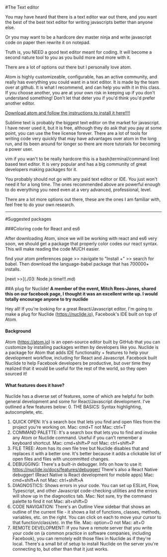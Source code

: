 #The Text editor

You may have heard that there is a text editor war out there, and you want the best of the best text editor for writing javascripts better than anyone else.

Or you may want to be a hardcore dev master ninja and write javascript code on paper then rewrite it on notepad.

Truth is, you NEED a good text editor meant for coding. It will become a second nature tool to you as you build more and more with it.  

There are a lot of options out there but I personally love atom.

Atom is highly customizeable, configurable, has an active community, and really has everything you could want in a text editor. It is made by the team over at github. It is what I recommend, and can help you with it in this class. If you choose another, you are at your own risk in keeping up if you don't understand something! Don't let that deter you if you'd think you'd prefer another editor.

[Download atom and follow the instructions to install it here!!!!](https://atom.io/ "Get Atom text editor")

Sublime text is probably the biggest text editor on the market for javascript. I have never used it, but it is free, although they do ask that you pay at some point, you can use the free license forever. There are a lot of tools for writing code very quickly that may have advantages over atom in the long run, and its been around for longer so there are more tutorials for becoming a power user.

vim if you wan't to be really hardcore this is a bash(terminal/command line) based text editor. It is very popular and has a big community of great developers making packages for it.

You probably should not go with any paid text editor or IDE. You just won't need it for a long time. The ones recommended above are powerful enough to do everything you need even at a very advanced, professional, level.

There are a lot more options out there, these are the ones I am familiar with, feel free to do your own research.

---
#Suggested packages

###Coloring code for React and es6

After downloading Atom, since we will be working with react and es6 very soon, we should get a package that properly color codes our react syntax. This will make reading the code MUCH easier.

find your atom preferences page >> navigate to "Install +" >> search for babel. Then download the language-babel package that has 700000+ installs.


[next >>](./03: Node.js time!!!.md)


##A plug for Nuclide!
**A member of the event, Mitch Rees-Jones, shared this on our facebook page, I thought it was an excellent write up. I would totally encourage anyone to try nuclide**

Hey all! If you're looking for a great React/Javascript editor, I'm going to make a plug for Nuclide (https://nuclide.io), Facebook's IDE built on top of Atom.
#### Background 
Atom (https://atom.io) is an open-source editor built by GitHub that you can customize by installing packages written by developers like you. Nuclide is a package for Atom that adds IDE functionality + features to help your development workflow, including for React and Javascript. Facebook built Nuclide to help Facebook developers be productive, but over time they realized that it would be useful for the rest of the world, so they open sourced it!
#### What features does it have?
Nuclide has a diverse set of features, some of which are helpful for both general development and some for React/Javascript development. I've outlined a few features below:
0. THE BASICS: Syntax highlighting, autocomplete, etc.
1. QUICK OPEN: It's a search box that lets you find and open files from the project you're working on.
Mac: cmd+T
not Mac: ctrl+T
2. COMMAND PALETTE: It's a search box that lets you to find and invoke any Atom or Nuclide command. Useful if you can't remember a keyboard shortcut.
Mac: cmd+shift+P
not Mac: ctrl+shift+P
3. FILE TREE: Atom has its own file tree but Nuclide disables that and replaces it with a better one. It's better because it adds a clickable list of open files and files with uncommitted changes.
4. DEBUGGING: There's a built-in debugger. Info on how to use it: https://nuclide.io/docs/features/debugger/
There's also a React Native debugger! (React Native is React development for mobile apps)
Mac: cmd+shift+A
not Mac: ctrl+shift+A
5. DIAGNOSTICS: Shows errors in your code. You can set up ESLint, Flow, Typescript, and other Javascript code-checking utilities and the errors will show up in the diagnostics tab.
Mac: Not sure, try the command palette to find it
not Mac: alt+shift+D
6. CODE NAVIGATION: There's an Outline View sidebar that shows an outline of the current file - it shows a list of functions, classes, methods, variables, etc. on the right. You can click on each to move your cursor to that function/class/etc. in the file.
Mac: option+O
not Mac: alt+O
7. REMOTE DEVELOPMENT: If you have a remote server that you write your code on (a common practice in software companies, including Facebook), you can remotely edit those files in Nuclide as if they're local. There's a small bit of setup to install Nuclide on the server you're connecting to, but other than that it just works.
